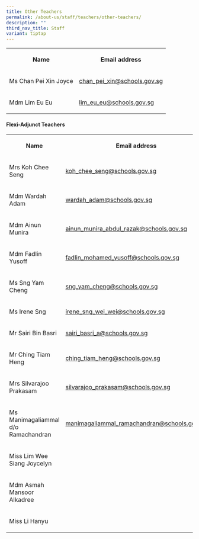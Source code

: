 ```yaml
---
title: Other Teachers
permalink: /about-us/staff/teachers/other-teachers/
description: ""
third_nav_title: Staff
variant: tiptap
---
```

<table style="minWidth: 50px">
<colgroup>
<col>
<col>
</colgroup>
<tbody>
<tr>
<th rowspan="1" colspan="1">
<p>Name</p>
</th>
<th rowspan="1" colspan="1">
<p>Email address</p>
</th>
</tr>
<tr>
<td rowspan="1" colspan="1">
<p>Ms Chan Pei Xin Joyce</p>
</td>
<td rowspan="1" colspan="1">
<p><a href="chan_pei_xin@schools.gov.sg" rel="noopener noreferrer nofollow" target="_blank">chan_pei_xin@schools.gov.sg</a>
</p>
</td>
</tr>
<tr>
<td rowspan="1" colspan="1">
<p>Mdm Lim Eu Eu</p>
</td>
<td rowspan="1" colspan="1">
<p><a href="lim_eu_eu@schools.gov.sg" rel="noopener noreferrer nofollow" target="_blank">lim_eu_eu@schools.gov.sg</a>
</p>
</td>
</tr>
</tbody>
</table>
<h4>Flexi-Adjunct Teachers</h4>
<table style="minWidth: 50px">
<colgroup>
<col>
<col>
</colgroup>
<tbody>
<tr>
<th rowspan="1" colspan="1">
<p>Name</p>
</th>
<th rowspan="1" colspan="1">
<p>Email address</p>
</th>
</tr>
<tr>
<td rowspan="1" colspan="1">
<p>Mrs Koh Chee Seng</p>
</td>
<td rowspan="1" colspan="1">
<p><a href="koh_chee_seng@schools.gov.sg" rel="noopener noreferrer nofollow" target="_blank">koh_chee_seng@schools.gov.sg</a>
</p>
</td>
</tr>
<tr>
<td rowspan="1" colspan="1">
<p>Mdm Wardah Adam</p>
</td>
<td rowspan="1" colspan="1">
<p><a href="wardah_adam@schools.gov.sg" rel="noopener noreferrer nofollow" target="_blank">wardah_adam@schools.gov.sg</a>
</p>
</td>
</tr>
<tr>
<td rowspan="1" colspan="1">
<p>Mdm Ainun Munira</p>
</td>
<td rowspan="1" colspan="1">
<p><a href="ainun_munira_abdul_razak@schools.gov.sg" rel="noopener noreferrer nofollow" target="_blank">ainun_munira_abdul_razak@schools.gov.sg</a>
</p>
</td>
</tr>
<tr>
<td rowspan="1" colspan="1">
<p>Mdm Fadlin Yusoff</p>
</td>
<td rowspan="1" colspan="1">
<p><a href="fadlin_mohamed_yusoff@schools.gov.sg" rel="noopener noreferrer nofollow" target="_blank">fadlin_mohamed_yusoff@schools.gov.sg</a>
</p>
</td>
</tr>
<tr>
<td rowspan="1" colspan="1">
<p>Ms Sng Yam Cheng</p>
</td>
<td rowspan="1" colspan="1">
<p><a href="sng_yam_cheng@schools.gov.sg" rel="noopener noreferrer nofollow" target="_blank">sng_yam_cheng@schools.gov.sg</a>
</p>
</td>
</tr>
<tr>
<td rowspan="1" colspan="1">
<p>Ms Irene Sng</p>
</td>
<td rowspan="1" colspan="1">
<p><a href="irene_sng_wei_wei@schools.gov.sg" rel="noopener noreferrer nofollow" target="_blank">irene_sng_wei_wei@schools.gov.sg</a>
</p>
</td>
</tr>
<tr>
<td rowspan="1" colspan="1">
<p>Mr Sairi Bin Basri</p>
</td>
<td rowspan="1" colspan="1">
<p><a href="sairi_basri_a@schools.gov.sg" rel="noopener noreferrer nofollow" target="_blank">sairi_basri_a@schools.gov.sg</a>
</p>
</td>
</tr>
<tr>
<td rowspan="1" colspan="1">
<p>Mr Ching Tiam Heng</p>
</td>
<td rowspan="1" colspan="1">
<p><a href="ching_tiam_heng@schools.gov.sg" rel="noopener noreferrer nofollow" target="_blank">ching_tiam_heng@schools.gov.sg</a>
</p>
</td>
</tr>
<tr>
<td rowspan="1" colspan="1">
<p>Mrs Silvarajoo Prakasam</p>
</td>
<td rowspan="1" colspan="1">
<p><a href="silvarajoo_prakasam@schools.gov.sg" rel="noopener noreferrer nofollow" target="_blank">silvarajoo_prakasam@schools.gov.sg</a>
</p>
</td>
</tr>
<tr>
<td rowspan="1" colspan="1">
<p>Ms Manimagaliammal d/o Ramachandran</p>
</td>
<td rowspan="1" colspan="1">
<p><a href="mailto:manimagaliammal_ramachandran@schools.gov.sg" rel="noopener noreferrer nofollow" target="_blank">manimagaliammal_ramachandran@schools.gov.sg</a>
</p>
</td>
</tr>
<tr>
<td rowspan="1" colspan="1">
<p>Miss Lim Wee Siang Joycelyn</p>
</td>
<td rowspan="1" colspan="1">
<p></p>
</td>
</tr>
<tr>
<td rowspan="1" colspan="1">
<p>Mdm Asmah Mansoor Alkadree</p>
</td>
<td rowspan="1" colspan="1">
<p></p>
</td>
</tr>
<tr>
<td rowspan="1" colspan="1">
<p>Miss Li Hanyu</p>
</td>
<td rowspan="1" colspan="1">
<p></p>
</td>
</tr>
</tbody>
</table>
<p></p>